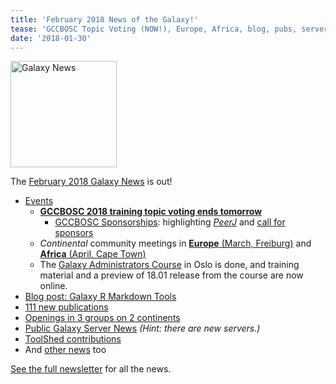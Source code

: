 ```yaml
---
title: 'February 2018 News of the Galaxy!'
tease: 'GCCBOSC Topic Voting (NOW!), Europe, Africa, blog, pubs, servers, jobs, ...'
date: '2018-01-30'
---
```

[<img class="float-right" src="/images/galaxy-logos/GalaxyNews.png" alt="Galaxy News" width="170" />](/galaxy-updates/2018-02/)

The [February 2018 Galaxy News](/galaxy-updates/2018-02/) is out!

* [Events](/galaxy-updates/2018-02/#events)
  * [**GCCBOSC 2018 training topic voting ends tomorrow**](/galaxy-updates/2018-02/#gccbosc-2018-training-topic-voting-closes-jan-31)
    * [GCCBOSC Sponsorships](/galaxy-updates/2018-02/#index.mdgccbosc-2018-sponsors): highlighting *[PeerJ](/galaxy-updates/2018-02/#peerj)* and [call for sponsors](/galaxy-updates/2018-02/#call-for-sponsors)
  * *Continental* community meetings in  [**Europe** (March, Freiburg)](/galaxy-updates/2018-02/#elixir-galaxy-community-kickoff-and-meeting-march-freiburg) and [**Africa** (April, Cape Town)](/galaxy-updates/2018-02/#galaxy-africa-april-cape-town)
  * The [Galaxy Administrators Course](/galaxy-updates/2018-02/#galaxy-administrators-course-report) in Oslo is done, and training material and a preview of 18.01 release from the course are now online. 
* [Blog post: Galaxy R Markdown Tools](/galaxy-updates/2018-02/#new-galactic-blog-entry-galaxy-r-markdown-tools)
* [111 new publications](/galaxy-updates/2018-02/#publications)
* [Openings in 3 groups on 2 continents](/galaxy-updates/2018-02/#whos-hiring)
* [Public Galaxy Server News](/galaxy-updates/2018-02/#public-galaxy-server-news) *(Hint: there are new servers.)*
* [ToolShed contributions](/galaxy-updates/2018-02/#toolshed-contributions)
* And [other news](/galaxy-updates/2018-02/#other-news) too

[See the full newsletter](/galaxy-updates/2018-02/) for all the news.
